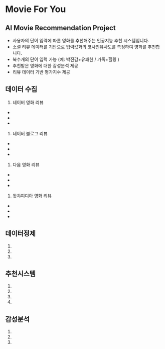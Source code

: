 # Movie For You
## AI Movie Recommendation Project
- 사용자의 단어 입력에 따른 영화를 추천해주는 인공지능 추천 시스템입니다.
- 소셜 리뷰 데이터를 기반으로 입력값과의 코사인유사도를 측정하여 영화를 추천합니다.
 - 복수개의 단어 입력 가능 (예: 박진감+유쾌한 / 가족+힐링 )
 - 추천받은 영화에 대한 감성분석 제공
 - 리뷰 데이터 기반 평가지수 제공
## 데이터 수집
1. 네이버 영화 리뷰
  -
  -
  -
1. 네이버 블로그 리뷰
  -
  -
  -
1. 다음 영화 리뷰
  -
  -
  -
1. 왓챠피디아 영화 리뷰
  -
  -
  -
## 데이터정제
1. 
2.   
3. 
## 추천시스템
1. 
2. 
3.   
4. 
## 감성분석 
1. 
2.  
3.   
